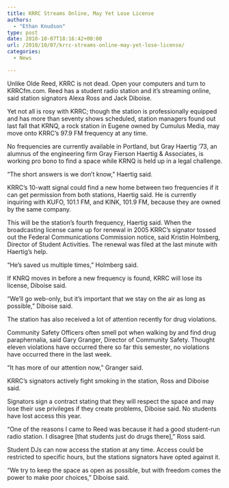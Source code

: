 ```yaml
---
title: KRRC Streams Online, May Yet Lose License
authors: 
  - "Ethan Knudson"
type: post
date: 2010-10-07T18:16:42+00:00
url: /2010/10/07/krrc-streams-online-may-yet-lose-license/
categories:
  - News

---
```

Unlike Olde Reed, KRRC is not dead. Open your computers and turn to KRRCfm.com. Reed has a student radio station and it’s streaming online, said station signators Alexa Ross and Jack Diboise.

Yet not all is rosy with KRRC; though the station is professionally equipped and has more than seventy shows scheduled, station managers found out last fall that KRNQ, a rock station in Eugene owned by Cumulus Media, may move onto KRRC’s 97.9 FM frequency at any time.

No frequencies are currently available in Portland, but Gray Haertig ‘73, an alumnus of the engineering firm Gray Fierson Haertig & Associates, is working pro bono to find a space while KRNQ is held up in a legal challenge.

“The short answers is we don’t know,” Haertig said.

KRRC’s 10-watt signal could find a new home between two frequencies if it can get permission from both stations, Haertig said. He is currently inquiring with KUFO, 101.1 FM, and KINK, 101.9 FM, because they are owned by the same company.

This will be the station’s fourth frequency, Haertig said. When the broadcasting license came up for renewal in 2005 KRRC’s signator tossed out the Federal Communications Commission notice, said Kristin Holmberg, Director of Student Activities. The renewal was filed at the last minute with Haertig’s help.

“He’s saved us multiple times,” Holmberg said.

If KNRQ moves in before a new frequency is found, KRRC will lose its license, Diboise said.

“We’ll go web-only, but it’s important that we stay on the air as long as possible,” Diboise said.

The station has also received a lot of attention recently for drug violations.

Community Safety Officers often smell pot when walking by and find drug paraphernalia, said Gary Granger, Director of Community Safety. Thought eleven violations have occurred there so far this semester, no violations have occurred there in the last week.

“It has more of our attention now,” Granger said.

KRRC’s signators actively fight smoking in the station, Ross and Diboise said.

Signators sign a contract stating that they will respect the space and may lose their use privileges if they create problems, Diboise said. No students have lost access this year.

“One of the reasons I came to Reed was because it had a good student-run radio station. I disagree [that students just do drugs there],” Ross said.

Student DJs can now access the station at any time. Access could be restricted to specific hours, but the stations signators have opted against it.

“We try to keep the space as open as possible, but with freedom comes the power to make poor choices,” Diboise said.